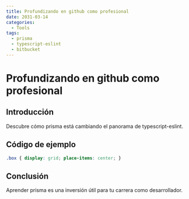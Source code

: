 ```yaml
---
title: Profundizando en github como profesional
date: 2031-03-14
categories:
  - Tools
tags:
  - prisma
  - typescript-eslint
  - bitbucket
---
```


# Profundizando en github como profesional

## Introducción

Descubre cómo prisma está cambiando el panorama de typescript-eslint.

## Código de ejemplo

```css
.box { display: grid; place-items: center; }
```

## Conclusión

Aprender prisma es una inversión útil para tu carrera como desarrollador.